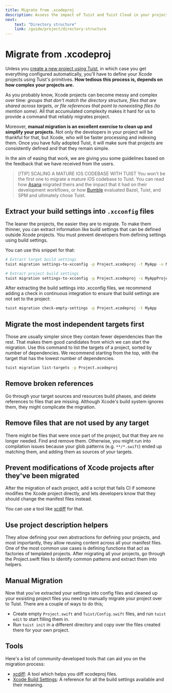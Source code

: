```yaml
---
title: Migrate from .xcodeproj
description: Assess the impact of Tuist and Tuist Cloud in your projects by using it with an existing Swift Package.
next: 
    text: "Directory structure"
    link: /guide/project/directory-structure
---
```


# Migrate from .xcodeproj

Unless you [create a new project using Tuist](/guide/introduction/adopting-tuist/new-project), in which case you get everything configured automatically, you'll have to define your Xcode projects using Tuist's primitives. **How tedious this process is, depends on how complex your projects are.**

As you probably know, Xcode projects can become messy and complex over time: *groups that don't match the directory structure, files that are shared across targets, or file references that point to nonexisting files (to mention some).* All that accumulated complexity makes it hard for us to provide a command that reliably migrates project.

Moreover, **manual migration is an excellent exercise to clean up and simplify your projects.** Not only the developers in your project will be thankful for that, but Xcode, who will be faster processing and indexing them. Once you have fully adopted Tuist, it will make sure that projects are consistently defined and that they remain simple.

In the aim of easing that work, we are giving you some guidelines based on the feedback that we have received from the users.

> [!TIP] SCALING A MATURE IOS CODEBASE WITH TUIST
> You won't be the first one to migrate a mature iOS codebase to Tuist. You can read how [Asana](https://asana.com/inside-asana/scaling-a-mature-ios-codebase-with-tuist) migrated theirs and the impact that it had on their development workflows, or how [Bumble](https://medium.com/bumble-tech/scaling-ios-at-bumble-76754fa874f7) evaluated Bazel, Tuist, and SPM and ultimately chose Tuist.

## Extract your build settings into `.xcconfig` files

The leaner the projects, the easier they are to migrate. To make them thinner, you can extract information like build settings that can be defined outside Xcode projects. You must prevent developers from defining settings using build settings.

You can use this snippet for that:

```bash
# Extract target build settings
tuist migration settings-to-xcconfig -p Project.xcodeproj -t MyApp -x MyApp.xcconfig

# Extract project build settings
tuist migration settings-to-xcconfig -p Project.xcodeproj -x MyAppProject.xcconfig
```

After extracting the build settings into .xcconfig files, we recommend adding a check in continuous integration to ensure that build settings are not set to the project:

```bash
tuist migration check-empty-settings -p Project.xcodeproj -t MyApp
```

## Migrate the most independent targets first

Those are usually simpler since they contain fewer dependencies than the rest. That makes them good candidates from which we can start the migration. Use this command to list the targets of a project, sorted by number of dependencies. We recommend starting from the top, with the target that has the lowest number of dependencies.

```bash
tuist migration list-targets -p Project.xcodeproj
```

## Remove broken references


Go through your target sources and resources build phases, and delete references to files that are missing. Although Xcode's build system ignores them, they might complicate the migration.

## Remove files that are not used by any target

There might be files that were once part of the project, but that they are no longer needed. Find and remove them. Otherwise, you might run into compilation issues because your glob patterns (e.g. `**/*.swift`) ended up matching them, and adding them as sources of your targets.

## Prevent modifications of Xcode projects after they've been migrated

After the migration of each project, add a script that fails CI if someone modifies the Xcode project directly, and lets developers know that they should change the manifest files instead.

You can use a tool like [xcdiff](https://github.com/bloomberg/xcdiff) for that.

## Use project description helpers

They allow defining your own abstractions for defining your projects, and most importantly, they allow reusing content across all your manifest files. One of the most common use cases is defining functions that act as factories of templated projects. After migrating all your projects, go through the Project.swift files to identify common patterns and extract them into helpers.

## Manual Migration

Now that you've extracted your settings into config files and cleaned up your exsisting project files you need to manually migrate your project over to Tuist. There are a couple of ways to do this;
- Create empty `Project.swift` and `Tuist/Config.swift` files, and run `tuist edit` to start filling them in.
- Run `tuist init` in a different directory and copy over the files created there for your own project.

## Tools

Here's a list of community-developed tools that can aid you on the migration process:

- [xcdiff](https://github.com/bloomberg/xcdiff): A tool which helps you diff xcodeproj files.
- [Xcode Build Settings](https://developer.apple.com/documentation/xcode/build-settings-reference): A reference for all the build settings available and their meaning.
